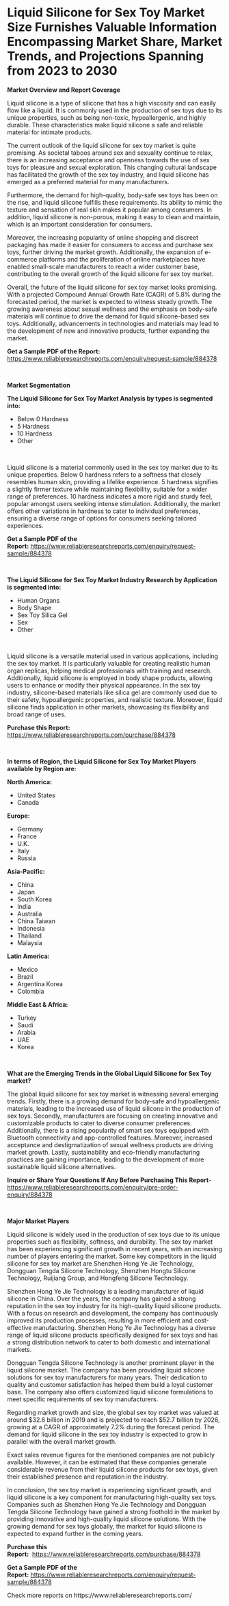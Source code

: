 <p><h1>Liquid Silicone for Sex Toy Market Size Furnishes Valuable Information Encompassing Market Share, Market Trends, and Projections Spanning from 2023 to 2030</h1></p><p><strong>Market Overview and Report Coverage</strong></p>
<p><p>Liquid silicone is a type of silicone that has a high viscosity and can easily flow like a liquid. It is commonly used in the production of sex toys due to its unique properties, such as being non-toxic, hypoallergenic, and highly durable. These characteristics make liquid silicone a safe and reliable material for intimate products.</p><p>The current outlook of the liquid silicone for sex toy market is quite promising. As societal taboos around sex and sexuality continue to relax, there is an increasing acceptance and openness towards the use of sex toys for pleasure and sexual exploration. This changing cultural landscape has facilitated the growth of the sex toy industry, and liquid silicone has emerged as a preferred material for many manufacturers.</p><p>Furthermore, the demand for high-quality, body-safe sex toys has been on the rise, and liquid silicone fulfills these requirements. Its ability to mimic the texture and sensation of real skin makes it popular among consumers. In addition, liquid silicone is non-porous, making it easy to clean and maintain, which is an important consideration for consumers.</p><p>Moreover, the increasing popularity of online shopping and discreet packaging has made it easier for consumers to access and purchase sex toys, further driving the market growth. Additionally, the expansion of e-commerce platforms and the proliferation of online marketplaces have enabled small-scale manufacturers to reach a wider customer base, contributing to the overall growth of the liquid silicone for sex toy market.</p><p>Overall, the future of the liquid silicone for sex toy market looks promising. With a projected Compound Annual Growth Rate (CAGR) of 5.8% during the forecasted period, the market is expected to witness steady growth. The growing awareness about sexual wellness and the emphasis on body-safe materials will continue to drive the demand for liquid silicone-based sex toys. Additionally, advancements in technologies and materials may lead to the development of new and innovative products, further expanding the market.</p></p>
<p><strong>Get a Sample PDF of the Report:</strong> <a href="https://www.reliableresearchreports.com/enquiry/request-sample/884378">https://www.reliableresearchreports.com/enquiry/request-sample/884378</a></p>
<p>&nbsp;</p>
<p><strong>Market Segmentation</strong></p>
<p><strong>The Liquid Silicone for Sex Toy Market Analysis by types is segmented into:</strong></p>
<p><ul><li>Below 0 Hardness</li><li>5 Hardness</li><li>10 Hardness</li><li>Other</li></ul></p>
<p>&nbsp;</p>
<p><p>Liquid silicone is a material commonly used in the sex toy market due to its unique properties. Below 0 hardness refers to a softness that closely resembles human skin, providing a lifelike experience. 5 hardness signifies a slightly firmer texture while maintaining flexibility, suitable for a wider range of preferences. 10 hardness indicates a more rigid and sturdy feel, popular amongst users seeking intense stimulation. Additionally, the market offers other variations in hardness to cater to individual preferences, ensuring a diverse range of options for consumers seeking tailored experiences.</p></p>
<p><strong>Get a Sample PDF of the Report:</strong>&nbsp;<a href="https://www.reliableresearchreports.com/enquiry/request-sample/884378">https://www.reliableresearchreports.com/enquiry/request-sample/884378</a></p>
<p>&nbsp;</p>
<p><strong>The Liquid Silicone for Sex Toy Market Industry Research by Application is segmented into:</strong></p>
<p><ul><li>Human Organs</li><li>Body Shape</li><li>Sex Toy Silica Gel</li><li>Sex</li><li>Other</li></ul></p>
<p>&nbsp;</p>
<p><p>Liquid silicone is a versatile material used in various applications, including the sex toy market. It is particularly valuable for creating realistic human organ replicas, helping medical professionals with training and research. Additionally, liquid silicone is employed in body shape products, allowing users to enhance or modify their physical appearance. In the sex toy industry, silicone-based materials like silica gel are commonly used due to their safety, hypoallergenic properties, and realistic texture. Moreover, liquid silicone finds application in other markets, showcasing its flexibility and broad range of uses.</p></p>
<p><strong>Purchase this Report:</strong>&nbsp; <a href="https://www.reliableresearchreports.com/purchase/884378">https://www.reliableresearchreports.com/purchase/884378</a></p>
<p>&nbsp;</p>
<p><strong>In terms of Region, the Liquid Silicone for Sex Toy Market Players available by Region are:</strong></p>
<p>
    <p> <strong> North America: </strong>
        <ul>
            <li>United States</li>
            <li>Canada</li>
        </ul>
        </p> 
    <p> <strong> Europe: </strong>
        <ul>
            <li>Germany</li>
            <li>France</li>
            <li>U.K.</li>
            <li>Italy</li>
            <li>Russia</li>
        </ul>
        </p> 
    <p> <strong> Asia-Pacific: </strong>
        <ul>
            <li>China</li>
            <li>Japan</li>
            <li>South Korea</li>
            <li>India</li>
            <li>Australia</li>
            <li>China Taiwan</li>
            <li>Indonesia</li>
            <li>Thailand</li>
            <li>Malaysia</li>
        </ul>
        </p> 
    <p> <strong> Latin America: </strong>
        <ul>
            <li>Mexico</li>
            <li>Brazil</li>
            <li>Argentina Korea</li>
            <li>Colombia</li>
        </ul>
        </p> 
    <p> <strong> Middle East & Africa: </strong>
        <ul>
            <li>Turkey</li>
            <li>Saudi</li>
            <li>Arabia</li>
            <li>UAE</li>
            <li>Korea</li>
        </ul>
    </p>
    </p>
<p>&nbsp;</p>
<p><strong>What are the Emerging Trends in the Global Liquid Silicone for Sex Toy market?</strong></p>
<p><p>The global liquid silicone for sex toy market is witnessing several emerging trends. Firstly, there is a growing demand for body-safe and hypoallergenic materials, leading to the increased use of liquid silicone in the production of sex toys. Secondly, manufacturers are focusing on creating innovative and customizable products to cater to diverse consumer preferences. Additionally, there is a rising popularity of smart sex toys equipped with Bluetooth connectivity and app-controlled features. Moreover, increased acceptance and destigmatization of sexual wellness products are driving market growth. Lastly, sustainability and eco-friendly manufacturing practices are gaining importance, leading to the development of more sustainable liquid silicone alternatives.</p></p>
<p><strong>Inquire or Share Your Questions If Any Before Purchasing This Report</strong>- <a href="https://www.reliableresearchreports.com/enquiry/pre-order-enquiry/884378">https://www.reliableresearchreports.com/enquiry/pre-order-enquiry/884378</a></p>
<p>&nbsp;</p>
<p><strong>Major Market Players</strong></p>
<p><p>Liquid silicone is widely used in the production of sex toys due to its unique properties such as flexibility, softness, and durability. The sex toy market has been experiencing significant growth in recent years, with an increasing number of players entering the market. Some key competitors in the liquid silicone for sex toy market are Shenzhen Hong Ye Jie Technology, Dongguan Tengda Silicone Technology, Shenzhen Hongtu Silicone Technology, Ruijiang Group, and Hongfeng Silicone Technology.</p><p>Shenzhen Hong Ye Jie Technology is a leading manufacturer of liquid silicone in China. Over the years, the company has gained a strong reputation in the sex toy industry for its high-quality liquid silicone products. With a focus on research and development, the company has continuously improved its production processes, resulting in more efficient and cost-effective manufacturing. Shenzhen Hong Ye Jie Technology has a diverse range of liquid silicone products specifically designed for sex toys and has a strong distribution network to cater to both domestic and international markets.</p><p>Dongguan Tengda Silicone Technology is another prominent player in the liquid silicone market. The company has been providing liquid silicone solutions for sex toy manufacturers for many years. Their dedication to quality and customer satisfaction has helped them build a loyal customer base. The company also offers customized liquid silicone formulations to meet specific requirements of sex toy manufacturers.</p><p>Regarding market growth and size, the global sex toy market was valued at around $32.6 billion in 2019 and is projected to reach $52.7 billion by 2026, growing at a CAGR of approximately 7.2% during the forecast period. The demand for liquid silicone in the sex toy industry is expected to grow in parallel with the overall market growth.</p><p>Exact sales revenue figures for the mentioned companies are not publicly available. However, it can be estimated that these companies generate considerable revenue from their liquid silicone products for sex toys, given their established presence and reputation in the industry.</p><p>In conclusion, the sex toy market is experiencing significant growth, and liquid silicone is a key component for manufacturing high-quality sex toys. Companies such as Shenzhen Hong Ye Jie Technology and Dongguan Tengda Silicone Technology have gained a strong foothold in the market by providing innovative and high-quality liquid silicone solutions. With the growing demand for sex toys globally, the market for liquid silicone is expected to expand further in the coming years.</p></p>
<p><strong>Purchase this Report:</strong>&nbsp;&nbsp;<a href="https://www.reliableresearchreports.com/purchase/884378">https://www.reliableresearchreports.com/purchase/884378</a></p>
<p></p>
<p><strong>Get a Sample PDF of the Report:</strong>&nbsp;<a href="https://www.reliableresearchreports.com/enquiry/request-sample/884378">https://www.reliableresearchreports.com/enquiry/request-sample/884378</a></p>
<p>Check more reports on https://www.reliableresearchreports.com/</p>